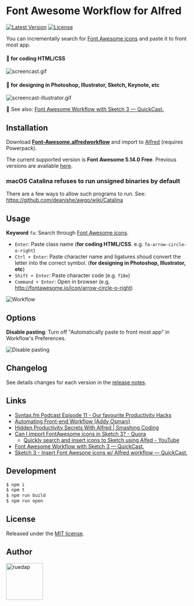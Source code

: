 # Font Awesome Workflow for Alfred

[![Latest Version](http://img.shields.io/github/release/ruedap/alfred-font-awesome-workflow.svg?style=flat-square)](https://github.com/ruedap/alfred-font-awesome-workflow/releases)
[![License](http://img.shields.io/badge/license-MIT-blue.svg?style=flat-square)](http://ruedap.mit-license.org/2015)

You can incrementally search for [Font Awesome icons](https://fontawesome.com/changelog/latest) and paste it to front most app.

#### :pencil: for coding HTML/CSS

![screencast.gif](https://github.com/ruedap/alfred-font-awesome-workflow/raw/master/screenshots/screencast.gif)

#### :art: for designing in Photoshop, Illustrator, Sketch, Keynote, etc

![screencast-illustrator.gif](https://github.com/ruedap/alfred-font-awesome-workflow/raw/master/screenshots/screencast-illustrator.gif)

:gem: See also: [Font Awesome Workflow with Sketch 3 — QuickCast.](http://quick.as/46rbfrqr)

## Installation

Download **[Font-Awesome.alfredworkflow](https://github.com/ruedap/alfred-font-awesome-workflow/releases)** and import to [Alfred](http://www.alfredapp.com/) (requires Powerpack).

The current supported version is **Font Awesome 5.14.0 Free**. Previous versions are available [here](https://github.com/ruedap/alfred-font-awesome-workflow/releases).

### macOS Catalina refuses to run unsigned binaries by default

There are a few ways to allow such programs to run.
See: https://github.com/deanishe/awgo/wiki/Catalina

## Usage

**Keyword** `fa`: Search through [Font Awesome icons](https://fontawesome.com/icons?d=gallery&m=free).

- `Enter`: Paste class name (**for coding HTML/CSS**. e.g. `fa-arrow-circle-o-right`)
- `Ctrl + Enter`: Paste character name and ligatures shoud convert the letter into the correct symbol. (**for designing in Photoshop, Illustrator, etc**)
- `Shift + Enter`: Paste character code (e.g. `f18e`)
- `Command + Enter`: Open in browser (e.g. <http://fontawesome.io/icon/arrow-circle-o-right>)

![Workflow](https://github.com/ruedap/alfred-font-awesome-workflow/raw/master/screenshots/workflow.png)

## Options

**Disable pasting**: Turn off "Automatically paste to front most app" in Workflow's Preferences.

![Disable pasting](https://github.com/ruedap/alfred-font-awesome-workflow/raw/master/screenshots/option-disable-pasting.png)

## Changelog

See details changes for each version in the [release notes](https://github.com/ruedap/alfred-font-awesome-workflow/releases).

## Links

- [Syntax.fm Podcast Episode 11 - Our favourite Productivity Hacks](https://syntax.fm/show/011/our-favourite-productivity-hacks)
- [Automating Front-end Workflow (Addy Osmani)](https://speakerdeck.com/addyosmani/automating-front-end-workflow?slide=151)
- [Hidden Productivity Secrets With Alfred | Smashing Coding](http://coding.smashingmagazine.com/2013/10/25/hidden-productivity-secrets-with-alfred/)
- [Can I import FontAwesome icons in Sketch 3? - Quora](http://www.quora.com/Can-I-import-FontAwesome-icons-in-Sketch-3)
  - [Quickly search and insert icons to Sketch using Alfed - YouTube](https://www.youtube.com/watch?v=nEFW_NmC-TA)
- [Font Awesome Workflow with Sketch 3 — QuickCast.](http://quick.as/46rbfrqr)
- [Sketch 3 - Insert Font Awesone icons w/ Alfred workflow — QuickCast.](http://quick.as/dvxup47)

## Development

```sh
$ npm i
$ npm t
$ npm run build
$ npm run open
```

## License

Released under the [MIT license](http://ruedap.mit-license.org/2015).

## Author

<a href="https://github.com/ruedap"><img src="https://avatars.githubusercontent.com/u/289671?v=3&s=300" alt="ruedap" title="ruedap" width="100" height="100"></a>
